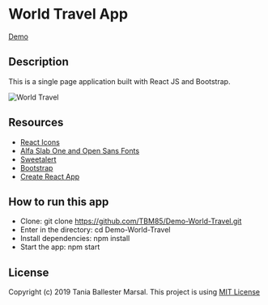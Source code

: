 # World Travel App
[Demo](https://tbm85.github.io/Demo-World-Travel/)

## Description
This is a single page application built with React JS and Bootstrap.

![World Travel](public/images/World_Travel.png)

## Resources
* [React Icons](https://react-icons.netlify.com/#/)
* [Alfa Slab One and Open Sans Fonts](https://fonts.googleapis.com/css?family=Alfa+Slab+One|Open+Sans&display=swap)
* [Sweetalert](https://www.npmjs.com/package/sweetalert)
* [Bootstrap](https://getbootstrap.com/)
* [Create React App](https://github.com/facebook/create-react-app)

## How to run this app
* Clone: git clone https://github.com/TBM85/Demo-World-Travel.git
* Enter in the directory: cd Demo-World-Travel
* Install dependencies: npm install
* Start the app: npm start 

## License
Copyright (c) 2019 Tania Ballester Marsal. This project is using [MIT License](LICENSE.md)